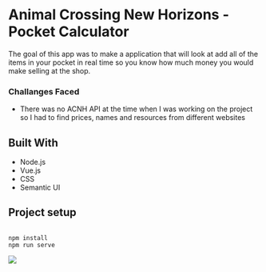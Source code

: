 # Animal Crossing New Horizons - Pocket Calculator
The goal of this app was to make a application that will look at add all of the items in your pocket in real time so you know how much money you would make selling at the shop.

### Challanges Faced
- There was no ACNH API at the time when I was working on the project so I had to find prices, names and resources from different websites


## Built With

- Node.js
- Vue.js
- CSS
- Semantic UI

## Project setup

```

npm install
npm run serve

```

![](acnh.gif)




<!-- ## Connect with me:
[<img align = "left" alt="Billy Sims-Roush | Twitter" width = "22px" src='https://cdn.icon-icons.com/icons2/1/PNG/256/social_Twitter_38.png' /> ][twitter]
[<img align = "left" alt="Billy Sims-Roush | Instagram" width = "22px" padding = "5px" src="https://cdn.icon-icons.com/icons2/1/PNG/256/social_instagram_3.png" /> ][instagram]
[<img align = "left" alt="Billy Sims-Roush | Linkedin" width = "22px" src="https://cdn.icon-icons.com/icons2/1/PNG/256/sociallinkedin_member_30.png"/>][linkedin]
 -->



<!-- [website]: -->
[twitter]: https://twitter.com/bsidebilly
[instagram]: https://instagram.com/bsidebilly
[linkedin]: https://linkedin.com/in/williamsimsroush

